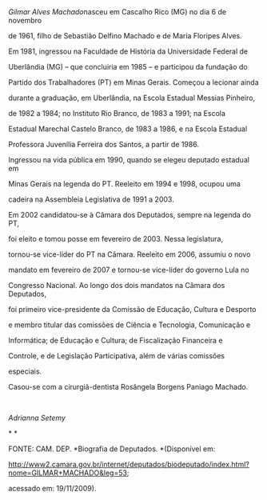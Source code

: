 

 



*Gilmar Alves Machado*nasceu em Cascalho Rico (MG) no dia 6 de novembro

de 1961, filho de Sebastião Delfino Machado e de Maria Floripes Alves.



Em 1981, ingressou na Faculdade de História da Universidade Federal de

Uberlândia (MG) – que concluiria em 1985 – e participou da fundação do

Partido dos Trabalhadores (PT) em Minas Gerais. Começou a lecionar ainda

durante a graduação, em Uberlândia, na Escola Estadual Messias Pinheiro,

de 1982 a 1984; no Instituto Rio Branco, de 1983 a 1991; na Escola

Estadual Marechal Castelo Branco, de 1983 a 1986, e na Escola Estadual

Professora Juvenília Ferreira dos Santos, a partir de 1986.



Ingressou na vida pública em 1990, quando se elegeu deputado estadual em

Minas Gerais na legenda do PT. Reeleito em 1994 e 1998, ocupou uma

cadeira na Assembleia Legislativa de 1991 a 2003.



Em 2002 candidatou-se à Câmara dos Deputados, sempre na legenda do PT,

foi eleito e tomou posse em fevereiro de 2003. Nessa legislatura,

tornou-se vice-líder do PT na Câmara. Reeleito em 2006, assumiu o novo

mandato em fevereiro de 2007 e tornou-se vice-líder do governo Lula no

Congresso Nacional. Ao longo dos dois mandatos na Câmara dos Deputados,

foi primeiro vice-presidente da Comissão de Educação, Cultura e Desporto

e membro titular das comissões de Ciência e Tecnologia, Comunicação e

Informática; de Educação e Cultura; de Fiscalização Financeira e

Controle, e de Legislação Participativa, além de várias comissões

especiais.



Casou-se com a cirurgiã-dentista Rosângela Borgens Paniago Machado.



 



*Adrianna Setemy*



* *



FONTE: CAM. DEP. *Biografia de Deputados. *(Disponível em:

http://www2.camara.gov.br/internet/deputados/biodeputado/index.html?nome=GILMAR+MACHADO&leg=53;

acessado em: 19/11/2009).



 



 

